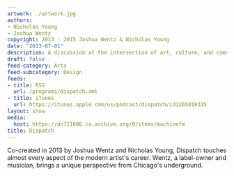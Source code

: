 ```yaml
---
artwork: ./artwork.jpg
authors:
- Nicholas Young
- Joshua Wentz
copyright: 2013 - 2015 Joshua Wentz & Nicholas Young
date: "2013-07-01"
description: A discussion at the intersection of art, culture, and commerce.
draft: false
feed-category: Arts
feed-subcategory: Design
feeds:
- title: RSS
  url: /programs/dispatch.xml
- title: iTunes
  url: https://itunes.apple.com/us/podcast/dispatch/id1265819315
layout: show
media:
  host: https://dn721806.ca.archive.org/0/items/machinefm
title: Dispatch
---
```

Co-created in 2013 by Joshua Wentz and Nicholas Young, Dispatch touches almost every aspect of the modern artist's career. Wentz, a label-owner and musician, brings a unique perspective from Chicago's underground.
